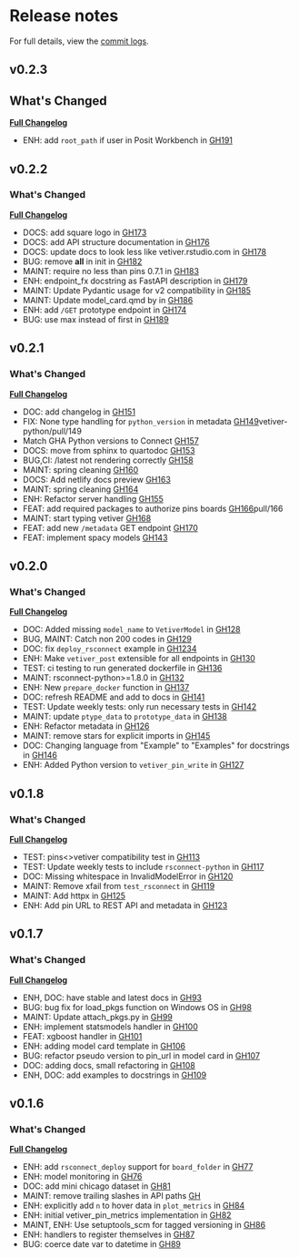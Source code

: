 # Release notes


For full details, view the [commit logs](https://github.com/rstudio/vetiver-python/commits/).

## v0.2.3
## What's Changed

[**Full Changelog**](https://github.com/rstudio/vetiver-python/compare/v0.2.2...v0.2.3)

* ENH: add `root_path` if user in Posit Workbench in [GH191](https://github.com/rstudio/vetiver-python/pull/191)


## v0.2.2
### What's Changed

[**Full Changelog**](https://github.com/rstudio/vetiver-python/compare/v0.2.1...v0.2.2)

* DOCS: add square logo in [GH173](https://github.com/rstudio/vetiver-python/pull/173)
* DOCS: add API structure documentation in [GH176](https://github.com/rstudio/vetiver-python/pull/176)
* DOCS: update docs to look less like vetiver.rstudio.com in [GH178](https://github.com/rstudio/vetiver-python/pull/178)
* BUG: remove __all__ in init in [GH182](https://github.com/rstudio/vetiver-python/pull/182)
* MAINT: require no less than pins 0.7.1 in [GH183](https://github.com/rstudio/vetiver-python/pull/183)
* ENH: endpoint_fx docstring as FastAPI description in [GH179](https://github.com/rstudio/vetiver-python/pull/179)
* MAINT: Update Pydantic usage for v2 compatibility in [GH185](https://github.com/rstudio/vetiver-python/pull/185)
* MAINT: Update model_card.qmd by in [GH186](https://github.com/rstudio/vetiver-python/pull/186)
* ENH: add `/GET` prototype endpoint in [GH174](https://github.com/rstudio/vetiver-python/pull/174)
* BUG: use max instead of first in [GH189](https://github.com/rstudio/vetiver-python/pull/189)

## v0.2.1
### What's Changed

[**Full Changelog**](https://github.com/rstudio/vetiver-python/compare/v0.2.0...v0.2.1)

* DOC: add changelog in [GH151](https://github.com/rstudio/vetiver-python/pull/151)
* FIX: None type handling for `python_version` in metadata [GH149](https://github.com/rstudio/)vetiver-python/pull/149
* Match GHA Python versions to Connect [GH157](https://github.com/rstudio/vetiver-python/pull/157)
* DOCS: move from sphinx to quartodoc [GH153](https://github.com/rstudio/vetiver-python/pull/153)
* BUG,CI: /latest not rendering correctly [GH158](https://github.com/rstudio/vetiver-python/pull/158)
* MAINT: spring cleaning [GH160](https://github.com/rstudio/vetiver-python/pull/160)
* DOCS: Add netlify docs preview [GH163](https://github.com/rstudio/vetiver-python/pull/163)
* MAINT: spring cleaning [GH164](https://github.com/rstudio/vetiver-python/pull/164)
* ENH: Refactor server handling [GH155](https://github.com/rstudio/vetiver-python/pull/155)
* FEAT: add required packages to authorize pins boards [GH166](https://github.com/rstudio/vetiver-python/)pull/166
* MAINT: start typing vetiver [GH168](https://github.com/rstudio/vetiver-python/pull/168)
* FEAT: add new `/metadata` GET endpoint [GH170](https://github.com/rstudio/vetiver-python/pull/170)
* FEAT: implement spacy models [GH143](https://github.com/rstudio/vetiver-python/pull/143)

## v0.2.0
### What's Changed

[**Full Changelog**](https://github.com/rstudio/vetiver-python/compare/v0.1.8...v0.2.0)

* DOC: Added missing `model_name` to `VetiverModel` in [GH128](https://github.com/rstudio/vetiver-python/pull/128)
* BUG, MAINT: Catch non 200 codes in [GH129](https://github.com/rstudio/vetiver-python/pull/129)
* DOC: fix `deploy_rsconnect` example in [GH1234](https://github.com/rstudio/vetiver-python/pull/134)
* ENH: Make `vetiver_post` extensible for all endpoints in [GH130](https://github.com/rstudio/vetiver-python/pull/130)
* TEST: ci testing to run generated dockerfile in [GH136](https://github.com/rstudio/vetiver-python/pull/136)
* MAINT: rsconnect-python>=1.8.0 in [GH132](https://github.com/rstudio/vetiver-python/pull/132)
* ENH: New `prepare_docker` function in [GH137](https://github.com/rstudio/vetiver-python/pull/137)
* DOC: refresh README and add to docs in [GH141](https://github.com/rstudio/vetiver-python/pull/141)
* TEST: Update weekly tests: only run necessary tests in [GH142](https://github.com/rstudio/vetiver-python/pull/142)
* MAINT: update `ptype_data` to `prototype_data` in [GH138](https://github.com/rstudio/vetiver-python/pull/138)
* ENH: Refactor metadata in [GH126](https://github.com/rstudio/vetiver-python/pull/126)
* MAINT: remove stars for explicit imports in [GH145](https://github.com/rstudio/vetiver-python/pull/145)
* DOC: Changing language from "Example" to "Examples" for docstrings in [GH146](https://github.com/rstudio/vetiver-python/pull/146)
* ENH: Added Python version to `vetiver_pin_write` in [GH127](https://github.com/rstudio/vetiver-python/pull/127)


## v0.1.8
### What's Changed

[**Full Changelog**](https://github.com/rstudio/vetiver-python/compare/v0.1.7...v0.1.8)

* TEST: pins<>vetiver compatibility test in [GH113](https://github.com/rstudio/vetiver-python/pull/113)
* TEST: Update weekly tests to include `rsconnect-python` in [GH117](https://github.com/rstudio/vetiver-python/pull/117)
* DOC: Missing whitespace in InvalidModelError in [GH120](https://github.com/rstudio/vetiver-python/pull/120)
* MAINT: Remove xfail from `test_rsconnect` in [GH119](https://github.com/rstudio/vetiver-python/pull/119)
* MAINT: Add httpx in [GH125](https://github.com/rstudio/vetiver-python/pull/125)
* ENH: Add pin URL to REST API and metadata in [GH123](https://github.com/rstudio/vetiver-python/pull/123)


## v0.1.7
### What's Changed

[**Full Changelog**](https://github.com/rstudio/vetiver-python/compare/v0.1.6...v0.1.7)

* ENH, DOC: have stable and latest docs in [GH93](https://github.com/rstudio/vetiver-python/pull/93)
* BUG: bug fix for load_pkgs function on Windows OS in [GH98](https://github.com/rstudio/vetiver-python/pull/98)
* MAINT: Update attach_pkgs.py in [GH99](https://github.com/rstudio/vetiver-python/pull/99)
* ENH: implement statsmodels handler in [GH100](https://github.com/rstudio/vetiver-python/pull/100)
* FEAT: xgboost handler in [GH101](https://github.com/rstudio/vetiver-python/pull/101)
* ENH: adding model card template in [GH106](https://github.com/rstudio/vetiver-python/pull/106)
* BUG: refactor pseudo version to pin_url in model card in [GH107](https://github.com/rstudio/vetiver-python/pull/107)
* DOC: adding docs, small refactoring in [GH108](https://github.com/rstudio/vetiver-python/pull/108)
* ENH, DOC: add examples to docstrings in [GH109](https://github.com/rstudio/vetiver-python/pull/109)


## v0.1.6
### What's Changed

[**Full Changelog**](https://github.com/rstudio/vetiver-python/compare/v0.1.5...v0.1.6)

* ENH: add `rsconnect_deploy` support for `board_folder` in [GH77](https://github.com/rstudio/vetiver-python/pull/77)
* ENH: model monitoring in [GH76](https://github.com/rstudio/vetiver-python/pull/76)
* DOC: add mini chicago dataset in [GH81](https://github.com/rstudio/vetiver-python/pull/81)
* MAINT: remove trailing slashes in API paths [GH](https://github.com/rstudio/vetiver-python/pull/83)
* ENH: explicitly add `n` to hover data in `plot_metrics` in [GH84](https://github.com/rstudio/vetiver-python/pull/84)
* ENH: initial vetiver_pin_metrics implementation in [GH82](https://github.com/rstudio/vetiver-python/pull/82)
* MAINT, ENH: Use setuptools_scm for tagged versioning in [GH86](https://github.com/rstudio/vetiver-python/pull/86)
* ENH: handlers to register themselves in [GH87](https://github.com/rstudio/vetiver-python/pull/87)
* BUG: coerce date var to datetime in [GH89](https://github.com/rstudio/vetiver-python/pull/89)
